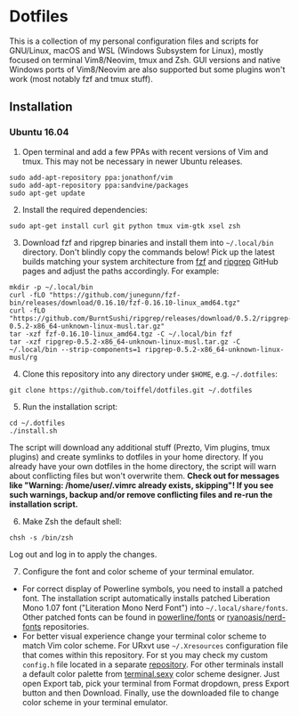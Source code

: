 # Dotfiles

This is a collection of my personal configuration files and scripts for GNU/Linux, macOS and WSL (Windows Subsystem for Linux), mostly focused on terminal Vim8/Neovim, tmux and Zsh. GUI versions and native Windows ports of Vim8/Neovim are also supported but some plugins won't work (most notably fzf and tmux stuff).

## Installation

### Ubuntu 16.04

1. Open terminal and add a few PPAs with recent versions of Vim and tmux. This may not be necessary in newer Ubuntu releases.
```
sudo add-apt-repository ppa:jonathonf/vim
sudo add-apt-repository ppa:sandvine/packages
sudo apt-get update
```

2. Install the required dependencies:
```
sudo apt-get install curl git python tmux vim-gtk xsel zsh
```

3. Download fzf and ripgrep binaries and install them into `~/.local/bin` directory. Don't blindly copy the commands below! Pick up the latest builds matching your system architecture from [fzf](https://github.com/junegunn/fzf-bin/releases) and [ripgrep](https://github.com/BurntSushi/ripgrep/releases) GitHub pages and adjust the paths accordingly. For example:
```
mkdir -p ~/.local/bin
curl -fLO "https://github.com/junegunn/fzf-bin/releases/download/0.16.10/fzf-0.16.10-linux_amd64.tgz"
curl -fLO "https://github.com/BurntSushi/ripgrep/releases/download/0.5.2/ripgrep-0.5.2-x86_64-unknown-linux-musl.tar.gz"
tar -xzf fzf-0.16.10-linux_amd64.tgz -C ~/.local/bin fzf
tar -xzf ripgrep-0.5.2-x86_64-unknown-linux-musl.tar.gz -C ~/.local/bin --strip-components=1 ripgrep-0.5.2-x86_64-unknown-linux-musl/rg
```

4. Clone this repository into any directory under `$HOME`, e.g. `~/.dotfiles`:
```
git clone https://github.com/toiffel/dotfiles.git ~/.dotfiles
```

5. Run the installation script:
```
cd ~/.dotfiles
./install.sh
```
The script will download any additional stuff (Prezto, Vim plugins, tmux plugins) and create symlinks to dotfiles in your home directory. If you already have your own dotfiles in the home directory, the script will warn about conflicting files but won't overwrite them. **Check out for messages like "Warning: /home/user/.vimrc already exists, skipping"! If you see such warnings, backup and/or remove conflicting files and re-run the installation script.**

6. Make Zsh the default shell:
```
chsh -s /bin/zsh
```
Log out and log in to apply the changes.

7. Configure the font and color scheme of your terminal emulator.
* For correct display of Powerline symbols, you need to install a patched font. The installation script automatically installs patched Liberation Mono 1.07 font ("Literation Mono Nerd Font") into `~/.local/share/fonts`. Other patched fonts can be found in [powerline/fonts](https://github.com/powerline/fonts) or [ryanoasis/nerd-fonts](https://github.com/ryanoasis/nerd-fonts) repositories.
* For better visual experience change your terminal color scheme to match Vim color scheme. For URxvt use `~/.Xresources` configuration file that comes within this repository. For st you may check my custom `config.h` file located in a separate [repository](https://github.com/toiffel/st). For other terminals install a default color palette from [terminal.sexy](http://terminal.sexy) color scheme designer. Just open Export tab, pick your terminal from Format dropdown, press Export button and then Download. Finally, use the downloaded file to change color scheme in your terminal emulator.
